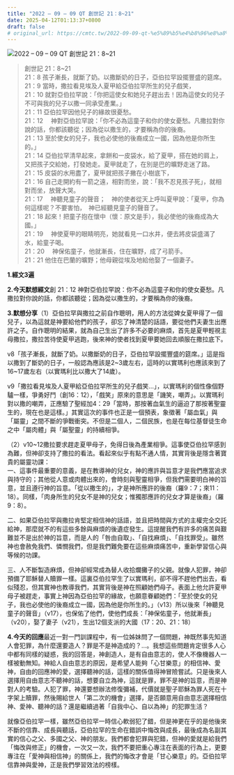 ```yaml
---
title: "2022 – 09 – 09 QT 創世記 21：8~21"
date: 2025-04-12T01:13:37+0800
draft: false
# original_url: https://cmtc.tw/2022-09-09-qt-%e5%89%b5%e4%b8%96%e8%a8%98-21%ef%bc%9a821
---
```


![2022 – 09 – 09 QT 創世記 21：8~21](/images/qt.jpg  "2022 – 09 – 09 QT 創世記 21：8~21")

> 創世記 21：8~21  
> 21：8 孩子漸長，就斷了奶。以撒斷奶的日子，亞伯拉罕設擺豐盛的筵席。  
> 21：9 當時，撒拉看見埃及人夏甲給亞伯拉罕所生的兒子戲笑，  
> 21：10 就對亞伯拉罕說：「你把這使女和她兒子趕出去！因為這使女的兒子不可與我的兒子以撒一同承受產業。」  
> 21：11 亞伯拉罕因他兒子的緣故很憂愁。  
> 21：12 　神對亞伯拉罕說：「你不必為這童子和你的使女憂愁。凡撒拉對你說的話，你都該聽從；因為從以撒生的，才要稱為你的後裔。  
> 21：13 至於使女的兒子，我也必使他的後裔成立一國，因為他是你所生的。」  
> 21：14 亞伯拉罕清早起來，拿餅和一皮袋水，給了夏甲，搭在她的肩上，又把孩子交給她，打發她走。夏甲就走了，在別是巴的曠野走迷了路。  
> 21：15 皮袋的水用盡了，夏甲就把孩子撇在小樹底下，  
> 21：16 自己走開約有一箭之遠，相對而坐，說：「我不忍見孩子死」，就相對而坐，放聲大哭。  
> 21：17 　神聽見童子的聲音；　神的使者從天上呼叫夏甲說：「夏甲，你為何這樣呢？不要害怕，　神已經聽見童子的聲音了。  
> 21：18 起來！把童子抱在懷中（懷：原文是手），我必使他的後裔成為大國。」  
> 21：19 　神使夏甲的眼睛明亮，她就看見一口水井，便去將皮袋盛滿了水，給童子喝。  
> 21：20 　神保佑童子，他就漸長，住在曠野，成了弓箭手。  
> 21：21 他住在巴蘭的曠野；他母親從埃及地給他娶了一個妻子。

**1.經文3遍**

**2.今天默想經文**創 21：12 神對亞伯拉罕說：你不必為這童子和你的使女憂愁。凡撒拉對你說的話，你都該聽從；因為從以撒生的，才要稱為你的後裔。

**3.默想分享**（1）亞伯拉罕與撒拉之前自作聰明，用人的方法從婢女夏甲得了一個兒子，以為這就是神要給他們的孩子，卻忘了神清楚的話語，要從他們夫妻生出應許之子。自作聰明的結果，就為自己生出了許多不必要的麻煩，首先是夏甲輕視主母撒拉，撒拉苦待使夏甲逃跑，後來神的使者找到夏甲要她回去順服在撒拉底下。

v8「孩子漸長，就斷了奶。以撒斷奶的日子，亞伯拉罕設擺豐盛的筵席。」這是指以撒到了斷奶的日子，一般認為應該是2~3歲左右，這時的以實瑪利也應該來到了16~17歲左右（以實瑪利比以撒大了14歲）。

v9「撒拉看見埃及人夏甲給亞伯拉罕所生的兒子戲笑…」，以實瑪利的個性像個野驢一樣，爭勇好鬥（創16：12），「戲笑」原來的意思是「譏笑，嘲弄」。以實瑪利對以撒的嘲弄，正應驗了聖經加4：29「當時，那按著血氣生的逼迫了那按著聖靈生的，現在也是這樣。」其實這次的事件也正是一個預表，象徵著「屬血氣」與「屬靈」之間不斷的爭戰衝突。不但是二個人，二個民族，也是在每位基督徒生命之中「屬肉體」與「屬聖靈」的持續相爭。

（2）v10~12撒拉要求趕走夏甲母子，免得日後為產業相爭。這事使亞伯拉罕感到為難，但神卻支持了撒拉的看法。看起來似乎有點不通人情，其實背後是隱含著寶貴的屬靈功課：  
一、這事件最重要的意義，是在教導神的兒女，神的應許與旨意才是我們應當追求與持守的；其他從人意或肉體出來的，會時刻與聖靈相爭，但我們需要明白神的旨意，並且遵行神的旨意。「從以撒生的」，才是神所應許的後裔（羅9：7；來11：18）。同樣，「肉身所生的兒女不是神的兒女；惟獨那應許的兒女才算是後裔」（羅9：8）。

二、如果亞伯拉罕與撒拉肯堅定相信神的話語，並且把時間與方式的主權完全交託給神，那麼就不的有這些多餘與麻煩的後遺症發生。這提醒我們有許多的痛苦與艱難並不是出於神的旨意，而是人的「咎由自取」、「自找麻煩」、「自找罪受」。雖然神也會赦免我們、憐憫我們，但是我們難免要在這些麻煩痛苦中，重新學習信心與等候的功課。

三、人不斷製造麻煩，但神卻經常成為替人收拾爛攤子的父親。就像人犯罪，神卻預備了耶穌替人贖罪一樣。這裏亞伯拉罕生了以實瑪利，卻不得不趕他們出去，看似殘忍，但其實神也教導我們，其實背後是神在照顧她們母子。表面上他允許夏甲母子被趕走，事實上神因為亞伯拉罕的緣故，也願意眷顧她們：「至於使女的兒子，我也必使他的後裔成立一國，因為他是你所生的。」（v13）所以後來「神聽見童子的聲音」（v17），也保佑了他們，使他們成長：「神保佑童子，他就漸長」（v20），娶了妻子（v21），生出12個支派的大國（17：20、21：18）

**4.今天的回應**最近一對一門訓課程中，有一位姊妹問了一個問題，神既然事先知道人會犯罪，為什麼還要造人？罪是不是神造成的？…。我想這些問題肯定很多人心中都有同樣的疑惑，我的回答是，神創造人，是有自由意志的，使人不像機器人一樣被動無知。神給人自由意志的原因，是希望人能夠「心甘樂意」的相信神、愛神，自由的回應神的愛，選擇聽神的話，這樣的關係值得神冒險嘗試。只是後來人選擇用自由意志不聽神的話，想要自立為神，這就是罪，罪不是神的旨意，而是神對人的考驗。人犯了罪，神還要想辦法修復彌補，代價就是聖子耶穌為罪人死在十字架上贖罪，然後賜給世人「第二次的機會」選擇，是否願意用自由意志選擇相信神、愛神、聽神的話？還是繼續過著「自我中心、自以為神」的犯罪生活？

就像亞伯拉罕一樣，雖然亞伯拉罕一時信心軟弱犯了錯，但是神更在乎的是他後來不斷的信靠、成長與聽話，亞伯拉罕的生命在錯誤中悔改與成長，最後成為名副其實的信心之父、多國之父、神的朋友。我們都會犯罪與犯錯，但神的愛就是給我們「悔改與修正」的機會，一次又一次，我們不要把重心專注在表面的行為上，更要專注在「愛神與相信神」的關係上，我們的悔改才會是「甘心樂意」的。亞伯拉罕信靠神與愛神，正是我們學習效法的榜樣。